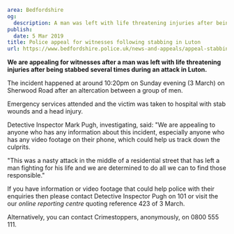 ```yaml
area: Bedfordshire
og:
  description: A man was left with life threatening injuries after being stabbed several times during an attack in on Sherwood Road, Luton on Sunday evening.
publish:
  date: 5 Mar 2019
title: Police appeal for witnesses following stabbing in Luton
url: https://www.bedfordshire.police.uk/news-and-appeals/appeal-stabbing-luton-march19
```

**We are appealing for witnesses after a man was left with life threatening injuries after being stabbed several times during an attack in Luton.**

The incident happened at around 10:20pm on Sunday evening (3 March) on Sherwood Road after an altercation between a group of men.

Emergency services attended and the victim was taken to hospital with stab wounds and a head injury.

Detective Inspector Mark Pugh, investigating, said: "We are appealing to anyone who has any information about this incident, especially anyone who has any video footage on their phone, which could help us track down the culprits.

"This was a nasty attack in the middle of a residential street that has left a man fighting for his life and we are determined to do all we can to find those responsible."

If you have information or video footage that could help police with their enquiries then please contact Detective Inspector Pugh on 101 or visit the our _online reporting centre_ quoting reference 423 of 3 March.

Alternatively, you can contact Crimestoppers, anonymously, on 0800 555 111.
